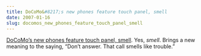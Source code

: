 ```yaml
---
title: DoCoMo&#8217;s new phones feature touch panel, smell
date: 2007-01-16
slug: docomos_new_phones_feature_touch_panel_smell
---
```

<p><a href="http://news.com.com/DoCoMos+new+phones+feature+touch+panel,+smell/2100-1039_3-6150272.html">DoCoMo&#8217;s new phones feature touch panel, smell</a>. Yes, <em>smell</em>. Brings a new meaning to the saying, &#8220;Don&#8217;t answer. That call smells like trouble.&#8221;</p>